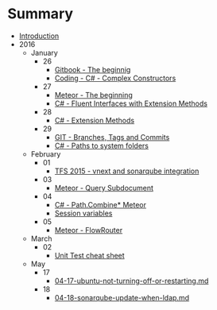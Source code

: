 # Summary

* [Introduction](README.md)
* 2016
   * January
       * 26
           * [Gitbook - The beginnig](source/_post/01-26-gitbook-the-beginning.md)
           * [Coding - C# - Complex Constructors](source/_post/01-26-c-sharp-complex-constructors.md)
       * 27
           * [Meteor - The beginning](source/_post/01-27-meteor-the-beginning.md)
           * [C# - Fluent Interfaces with Extension Methods](source/_post/01-27-interface-with-extension-methods.md)
       * 28
           * [C# - Extension Methods](source/_post/01-28-extension-methods-overlap-with-linq.md)
       * 29
           * [GIT - Branches, Tags and Commits](source/_post/01-29-git-branches-tags-and-commits.md)
           * [C# - Paths to system folders](source/_post/01-29-csharp-path-to-system-folders.md)
   * February
       * 01
           * [TFS 2015 - vnext and sonarqube integration](source/_post/02-01-vnext-sonarqube-integration.md)
       * 03
           * [Meteor - Query Subdocument](source/_post/02-03-meteor-query-subdocument.md)
       * 04
           * [C# - Path.Combine* Meteor](source/_post/02-04-csharp-path-combine.md)
           * [Session variables](source/_post/02-04-meteor-session-variables.md)
       * 05
           * [Meteor - FlowRouter](source/_post/02-05-meteor-flowRouter.md)
   * March
       * 02
           * [Unit Test cheat sheet](source/_post/03-02-unit-test-cheatsheet.md)
   * May
       * 17
           * [04-17-ubuntu-not-turning-off-or-restarting.md](source/_posts/04-17-ubuntu-not-turning-off-or-restartingmd.md)
       * 18
           * [04-18-sonarqube-update-when-ldap.md](source/_posts/04-18-sonarqube-update-when-ldapmd.md)

